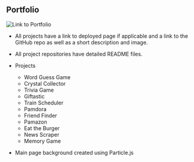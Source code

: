 ## Portfolio

![Link to Portfolio](https://pamelatholan.github.io/PORTFOLIO/)

* All projects have a link to deployed page if applicable and a link to the GitHub repo as well as a short description and image.

* All project repositories have detailed README files.

* Projects

  * Word Guess Game
  * Crystal Collector
  * Trivia Game
  * Giftastic
  * Train Scheduler
  * Pamdora
  * Friend Finder
  * Pamazon
  * Eat the Burger
  * News Scraper
  * Memory Game

* Main page background created using Particle.js
